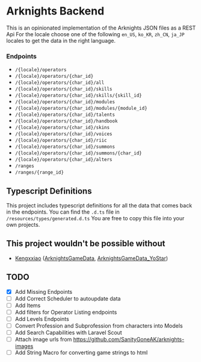 # Arknights Backend

This is an opinionated implementation of the Arknights JSON files as a REST Api
For the locale choose one of the following `en_US`, `ko_KR`, `zh_CN`, `ja_JP` locales to get the data in the right language.

### Endpoints

- `/{locale}/operators`
- `/{locale}/operators/{char_id}`
- `/{locale}/operators/{char_id}/all` 
- `/{locale}/operators/{char_id}/skills` 
- `/{locale}/operators/{char_id}/skills/{skill_id}`
- `/{locale}/operators/{char_id}/modules`
- `/{locale}/operators/{char_id}/modules/{module_id}`
- `/{locale}/operators/{char_id}/talents` 
- `/{locale}/operators/{char_id}/handbook` 
- `/{locale}/operators/{char_id}/skins` 
- `/{locale}/operators/{char_id}/voices` 
- `/{locale}/operators/{char_id}/riic` 
- `/{locale}/operators/{char_id}/summons` 
- `/{locale}/operators/{char_id}/summons/{char_id}` 
- `/{locale}/operators/{char_id}/alters` 
- `/ranges` 
- `/ranges/{range_id}` 

## Typescript Definitions

This project includes typescript definitions for all the data that comes back in the endpoints. You can find the `.d.ts` file in `/resources/types/generated.d.ts` You are free to copy this file into your own projects.

## This project wouldn't be possible without

- [Kengxxiao](https://github.com/Kengxxiao) ([ArknightsGameData](https://github.com/Kengxxiao/ArknightsGameData), [ArknightsGameData_YoStar](https://github.com/Kengxxiao/ArknightsGameData_YoStar))

## TODO
- [x] Add Missing Endpoints
- [ ] Add Correct Scheduler to autoupdate data
- [ ] Add Items
- [ ] Add filters for Operator Listing endpoints
- [ ] Add Levels Endpoints
- [ ] Convert Profession and Subprofession from characters into Models
- [ ] Add Search Capabilities with Laravel Scout
- [ ] Attach image urls from https://github.com/SanityGoneAK/arknights-images
- [ ] Add String Macro for converting game strings to html

